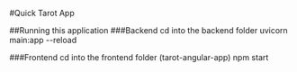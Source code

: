 #Quick Tarot App

##Running this application
###Backend
cd into the backend folder
uvicorn main:app --reload

###Frontend
cd into the frontend folder (tarot-angular-app)
npm start

